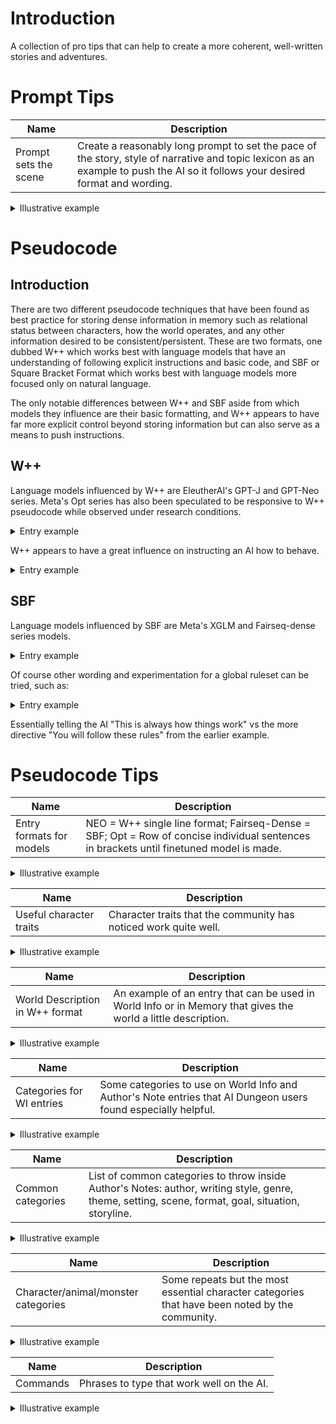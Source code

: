 # Introduction
A collection of pro tips that can help to create a more coherent, well-written stories and adventures.
# Prompt Tips

| Name | Description |
| --- | --- |
| Prompt sets the scene | Create a reasonably long prompt to set the pace of the story, style of narrative and topic lexicon as an example to push the AI so it follows your desired format and wording. |

<details>
  <summary>Illustrative example</summary>
<br>  
Alice was beginning to get very tired of sitting by her sister on the bank, and of having nothing to do: once or twice she had peeped into the book her sister was reading, but it had no pictures or conversations in it, “and what is the use of a book,” thought Alice “without pictures or conversations?”<br>

<br>So she was considering in her own mind (as well as she could, for the hot day made her feel very sleepy and stupid), whether the pleasure of making a daisy-chain would be worth the trouble of getting up and picking the daisies, when suddenly a White Rabbit with pink eyes ran close by her.

There was nothing so very remarkable in that; nor did Alice think it so very much out of the way to hear the Rabbit say to itself, “Oh dear! Oh dear! I shall be late!” (when she thought it over afterwards, it occurred to her that she ought to have wondered at this, but at the time it all seemed quite natural); but when the Rabbit actually took a watch out of its waistcoat-pocket, and looked at it, and then hurried on, Alice started to her feet, for it flashed across her mind that she had never before seen a rabbit with either a waistcoat-pocket, or a watch to take out of it, and burning with curiosity, she ran across the field after it, and fortunately was just in time to see it pop down a large rabbit-hole under the hedge.<br>
<br>
</details>

# Pseudocode
## Introduction
There are two different pseudocode techniques that have been found as best practice for storing dense information in memory such as relational status between characters, how the world operates, and any other information desired to be consistent/persistent. These are two formats, one dubbed W++ which works best with language models that have an understanding of following explicit instructions and basic code, and SBF or Square Bracket Format which works best with language models more focused only on natural language.

The only notable differences between W++ and SBF aside from which models they influence are their basic formatting, and W++ appears to have far more explicit control beyond storing information but can also serve as a means to push instructions.

## W++

Language models influenced by W++ are EleutherAI's GPT-J and GPT-Neo series. Meta's Opt series has also been speculated to be responsive to W++ pseudocode while observed under research conditions.

<details>
  <summary>Entry example</summary>
<br>
(While using GPT-J) Despite explcitly stating my character Edward was 37, married to Charlotte, and had two children - Benny and Clara, sometimes the AI would become confused and assume I was a child and Edward was another person. This was easily fixed entirely by placing the following W++ in memory:<br>
<br>
[I am("Edward")<br>
Husband of("Charlotte")<br>
Father of("Clara" + "Benny")<br>
Gender("Male")<br>
Age("37")<br>
}]
</details>

W++ appears to have a great influence on instructing an AI how to behave. 

<details>
  <summary>Entry example</summary>
<br>  
The example below, when pasted in memory while using a Neo or relevant model, can show how the entire generation behavior of the AI can be altered:<br>
<br>
[Universally Applicable Rules("Undeniable Non-Negotiable Top Priority")<br>
{<br>
Rule 1("Every time someone tries to watch television the power goes out.")<br>
Rule 2("Everyone is highly paranoid about how their hair looks.")<br>
Rule 3("At rare times a clown will knock on the front door. If someone answers the front door when that happens, there is no telling what horrors will follow.")<br>
Rule 4("Every mirror is a portal to another world.")<br>
Rule 5("Pigeons can't be trusted.")<br>
}]<br>
</details>


## SBF
Language models influenced by SBF are Meta's XGLM and Fairseq-dense series models.

<details>
  <summary>Entry example</summary>
<br>  
Let's say I'm using a Fairseq model and having the same issue as the W++ example above; I'd clearly stated who I was in relation to the family in my story - I'm a 37 year old husband named Edward but the model keeps assuming Edward is someone else and I'm a child. That can easily be fixed by pasting the following SBF pseudocode in memory below:<br>
<br>
[ I am: "Edward"; Husband of: "Charlotte"; Father of: "Clara", "Benny"; Gender: "Male"; Age: "37" ]<br>
</details>

Of course other wording and experimentation for a global ruleset can be tried, such as:<br>
<details>
  <summary>Entry example</summary>
<br>  
[Urgent Facts About The World("Applicable At All Times")<br>
{<br>
Fact 1("Every time someone tries to watch television the power goes out.")<br>
}]<br>
</details>

Essentially telling the AI "This is always how things work" vs the more directive "You will follow these rules" from the earlier example.

# Pseudocode Tips

| Name | Description |
| --- | --- |
| Entry formats for models | NEO = W++ single line format; Fairseq-Dense = SBF; Opt = Row of concise individual sentences in brackets until finetuned model is made. |

<details>
  <summary>Illustrative example</summary>
<br>

  W++: <br>
 [location("hospital")<br>
{<br>
DESCRIPTION("large facility" + "underground base")<br>
APPEARANCE("white walls" + "red bricks" + "people being treated for injuries")<br>
AREAS("maternity" + "triage" + "emergency room" + "canteen" + "research lab")<br>
SUMMARY("The hospital is treating many injured people after the alien attack.")<br>
}]
<br>

  SBF: 

[ Character: Ronald Mc Donald; age: 38; height: 1.8 m; weight: 90 kg; eye color: green; hair color: brown; hair style: short hair; skin color: fair; clothing: uniform; weapon: no weapon; title: none; other characteristics: none; description: Ronald is a clown-like mascot with red and yellow clothing, wearing a hat with a yellow star and a yellow smiley face on it. He is also carrying a golden bag and a large golden hamburger. ]

Individual sentences in brackets for Author's Note:

[ Writing Style: X-RATED written in a verbose narrative.]<br>
[ Tone: Focus on arousing scenes, visceral sensations, and loving sex scenes.]<br>
[ Genre: Erotic.]<br>
[ Wording: Arousing.]<br>
[ Rating: R.]<br>
  
</details>

| Name | Description |
| --- | --- |
| Useful character traits | Character traits that the community has noticed work quite well. |

<details>
  <summary>Illustrative example</summary>
<br>  
timid, self-conscious, polite, friendly, arrogant, oblivious, dumb, dry, cynical, apathetic, wry, clever, witty, addicted, belligerent, busy, brave, curious, hardy, helpful, jolly (Pokemon natures), loyal, logical, manipulative, mellow, moody, mysterious, philosophical, playful, polite, proud, rude, sensitive, servile, shy, stern, smug, tenacious, upbeat, evil, violent, cruel, sadistic, vulgar (puts emphasis on inappropriate NSFW jokes and behaviours), wild (is used for characters that behave like animals in the wild or tribals)<br>
<br>
[ Character: "Jadzia Dax"; HAIR: "dark", "long", "ponytail"; DESCRIPTION: "female", "tall", "woman"; APPEARANCE: "soft skin", "blue eyes", "athletic", "large tits", "dark nipples", "perfect ass"; MIND: "logical", "brave", "loyal", "tenacious", "playful", "polite"; SUMMARY: "Starfleet Officer", "beautiful", "Lietenant Commander" ]
<br>
</details>

| Name | Description |
| --- | --- |
| World Description in W++ format | An example of an entry that can be used in World Info or in Memory that gives the world a little description. |

<details>
  <summary>Illustrative example</summary>
<br>  
[worldDescription("Trandor")<br>  
{<br>  
DESCRIPTION("human colony" + "earthlike" + "small planet")<br>  
BIOME("grasslands" + "urban" + "forrests")<br>  
AREAS("hospital" + "school" + "landing area")<br>  
SUMMARY("The human colony of Trandor has recently suffered an alien attack.")<br>  
}]
<br>
</details>

| Name | Description |
| --- | --- |
| Categories for WI entries | Some categories to use on World Info and Author's Note entries that AI Dungeon users found especially helpful. |

<details>
  <summary>Illustrative example</summary>
<br>  
SEE: ( To describe how a character perceives the world )<br>
LIMIT/LACK<br>
COND/STATE/STATUS: ( Status condition like PSN / PRLZ from Pokemon )<br>
DIET<br>
LOOT: ( What INV items can be dropped when a creature is defeated )<br>
DETA/DETAIL<br>
ADJ/ADJECTIVE/ADJECT: ( Adjective qualities that are a core part of the entity )<br>
MODIF/MOFIDIER: ( Like the above, but how it's different from the usual or expected )<br>
GRAM/GRAMMAR: ( Tested to tokenize exclusively for word GRAMMAR, useful for speech patterns )<br>
VOCAB/SPEECH: ( Potentially better than above, can get characters to speak Japanese or French )<br>
INV<br>
EQUIP<br>
LIKE<br>
HATE<br>
RELATION(S): ( Both long forms preferred due to tokens )<br>
ALLIES/FRIENDS: ( ALLIES preferred due to two tokens )<br>
BOND/BONDS: ( Similar to the above, BOND preferred due to tokens )<br>
ENEMIES: ( Merely decent tokens, ENEMY has the same issue )<br>
POWERS/POWER<br>
THEME<br>
ORIGIN: ( For series/titles )<br>
ATMOSPHERE/ATMOS<br>
TONE<br>
MOOD<br>
CLIMATE/CLIM<br>
GEOGRAPHY/GEO/GEOGR<br>
ECON/ECONOMY: ( For locations, economical circumstances )<br>
FEATURES: ( For locations, all variants of FEAT tokenize the same, likely has multiple uses )<br>
EXIT: ( For rooms )<br>
CITIZ/CITIZENS: ( Special case, short form always preferred, describes racial diversity of locales )<br>
ETHN/ETHNICITY: ( Similar to above, better for human variation )<br>
FOLK: ( Like CITIZENS but more emphasis on fantasy )<br>
PASSION: ( Character motivation )<br>
ALIGNMENT/ALIGN: ( Supports imaginative alignments like Lawful Stupid )<br>
EFFEC/EFFECT(S): ( For objects and entities, used to add magic or science effects )<br>
BIOME: ( Traits that reinforce the biome such as flora go in desc or summary )<br>
CREATE: ( What the entity is capable of producing )<br>
FACTS<br>
BANNED/BANN: ( Forbidden behavior )<br>
<br>
</details>

| Name | Description |
| --- | --- |
| Common categories | List of common categories to throw inside Author's Notes: author, writing style, genre, theme, setting, scene, format, goal, situation, storyline. |

<details>
  <summary>Illustrative example</summary>
<br>  
narrative: Increased detail for narrative. Longer paragraphs with deeper descriptions.<br>
verbose: Strong effect. Longer descriptions, with more dialogue. Slows down scenes a bit.<br>
vivid: Purple prose, focus on descriptions. May be too vivid for normal usage. Combines well with more balanced styles.<br>
prose: Compromise between 'detailed' and 'purple prose'. AI seems more inclined to try to write a story, instead of just random disjointed things.<br>
energetic: Similar to 'exciting', but this has even more of an action-movie feel to it.<br>
tense: Dramatic, action-movie style.<br>
dramatic: Feels more like action-drama than emotional drama.<br>
ominous: Strong effect. Foreboding events and dialogue, works especially well combined with 'narrative'.<br>
aggressive: Notable increase in aggression and violence.<br>
ominous: Strong effect. Foreboding events and dialogue, works especially well combined with 'narrative'.<br>
bitter: Crude, angry dialogue. Teen angst. Not the world-weary type of bitterness.<br>
scary: Strong effect. Focuses more on tension than blatant horror.<br>
creepy: Strong effect. Now we're in the horror-territory.<br>
grim: Strong effect. Impossible odds, grim situations.<br>
blasphemous: Strong effect. Demonic magic, cults, etc. Nice for eldritch horror type of scenarios.<br>
exploration: Strong effect. Has nice dungeon delving mood to it, with overtones of mystery.<br>
introspective: Increased focus on protagonists' inner thoughts and feelings.<br>
pensive: Inner monologue. Makes the protagonist think more. Describes protagonists' motivations in detailed, contemplative way.<br>
macabre: Grim and grisly. Generated mostly occult horror, with frequent apocalyptic themes.<br>
gritty: Violent style, with a lot of cursing and increased amount of gore. Doesn't markedly. <br>
purple prose: Often too elaborate. It might be possible to combine this with other styles to balance it a bit.<br>
sophomoric: Casual and somewhat crude style. `Zack and the boys were down at the beach,<br>
lovecraftian: Eldritch horrors, one part Lovecraft and one part fanfiction of varying quality.<br>
fairy tale: Self-explanatory. Works quite well. `Once upon a time, there was a girl...<br>
film noir: Strong effect. Fatalism, dingy realism, corruption, and long inner monologues.<br>
investigative: Heavy focus on detective-fiction. Combines well with 'film-noir'.<br>
medical: Strong effect, adds medical terminology and focus.<br>
rustic: Shifted the story focus to farming, village/rural life, that kind of things.<br>
military: Strong effect, military fiction focus with heavy slant towards land-battles.<br>
pirate: Strong effect, makes everything pirate-focused.<br>
dark fantasy: Dark, brooding tone with fantasy elements.<br>
tragic: Heavy focus on loss, heroic sacrifices and other similar themes.<br>
Greek tragedy: Bronze age adventures, with frequent references to Zeus, titans, etc.<br>
desertpunk: The Mad Max style. Somewhat weak, but mentioning sand will usually trigger it.<br>
space opera: Science Fiction. Grand adventures across alien worlds, combines well with many styles.<br>
SF: Generic sci-fi focus, useful for making the AI stick to the genre.<br>
police report: Written police report style. "On March 7th, at approximately 1345 hours, Zachery..."<br>
gallows: I was hoping for gallows humor. Nope, this is entirely focused around gallows.<br>
NSFW-focused<br>
sensual: More slanted towards explicit than 'sensual'.<br>
seductive: Tends to make characters flirty. Better used as a character-specific trait.<br>
lewd: Not especially lewd, slants the outputs towards softcore erotica.<br>
kinky: Similar to the above, but more likely to throw in uncommon fetishes.<br>
homoerotic: Marked increase in the amount of muscular men.<br>
titillating: Marked increase in characters who are described as having 'perfect' bodies.<br>
literotica: Flowery erotica with a dash of purple prose.<br>
arousing: Makes the NSFW scenes more descriptive, and tends to slow them down a bit.<br>
hentai: Explicit, but has the side-effect of frequently adding tentacles.<br>
<br>
</details>

| Name | Description |
| --- | --- |
| Character/animal/monster categories | Some repeats but the most essential character categories that have been noted by the community. |

<details>
  <summary>Illustrative example</summary>
<br>  
DESCRIPTION:  ( IE female/male, tall/short, big/little, human/elf, animal/monster )<br>  
APPEARANCE:  ( Things like hair/eye/skin colour or claws, fur, etc. )<br>  
MIND:                 ( Psychological things like kind, cruel, aggressive, helpful, shy, moody, polite, etc. )<br>  
WEAR:                ( Clothing or apparel coats, socks, shoes, backpack, hat )<br>  
STATUS:             ( Where is the character and what predicament are they in: Trapped in a dungeon )<br>  
CONDITION:    ( The state of the character/monster/animal such as very strong but tired, a few cuts and bruises, arrow in the knee, decaying, worse for wear, etc. )<br>  
SPEECH:             ( None, cockney accent, Japanese, British accent, vulgar, squeak, roar, bark, etc. )<br>  
POWER:             ( Special traits or powers ie ability to fly )<br>  
GRAB:                ( To define what is used to grab ie mouth/bite, claws, tentacles )<br>  
MOVE:               ( Movement such as walk, run, crawl, slither, swim, scuttle, creep )<br>  
LIMIT:                ( What is lacking such as sight/blind, hands for animals, speech. etc. )<br>  
INVENTORY:    ( Items on the character, gun, bow, sword, knife, whip, bottle of absolute vodka, etc. )<br>  
SUMMARY:     ( Here you can describe the character in a sentence ie Cov is a nerd who spends far too much time on KoboldAI )<br>  
<br>
</details>

| Name | Description |
| --- | --- |
| Commands | Phrases to type that work well on the AI. |

<details>
  <summary>Illustrative example</summary>
<br>  
Name:"Text"<br>
List of X:<br>
(POV [character]) or ([character]'s POV)<br>
(Current scene as described by [author]/[writing style])<br>
[character]'s secrets:<br>
If only [character] knew<br>
Available sex scenes for [character]:<br>
([character]'s recollection of this scene X years later, [year])<br>
[character]'s opinion on this story<br>
(current scene as a x)<br>
([character]'s thoughts)<br>
[character]'s Personality<br>
Open X.file<br>
([character]'s thoughts on Y)<br>
Your actions:<br>
X, a Y poem:<br>
([character]'s Y thoughts)<br>
[character]'s psychological profile:<br>
Your sins:<br>
List of story actions:<br>
Brain Root Directory:<br>
Description of [new character]:<br>
You take a look at the form, it reads:<br>
X gives a lengthy monologue about Y<br>
(Advice from the voices in your head:)<br>
Rational:<br>
Hours later...<br>
You decide to view the bulletin board, where you see a number of requests.<br>
Audience poll results:<br>
You think to yourself,<br>
You look around and take in the scene.<br>
Description of x:<br>
X described by Y:<br>
You write a poem about X:<br>
Debug mode activated. List of 10 available cheats:<br>
<br>
(A nearly infinite series of commands can be cooked up this way)
<br>
</details>